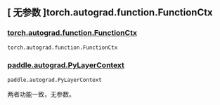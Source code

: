 ## [ 无参数 ]torch.autograd.function.FunctionCtx

### [torch.autograd.function.FunctionCtx]()

```python
torch.autograd.function.FunctionCtx
```

### [paddle.autograd.PyLayerContext](https://www.paddlepaddle.org.cn/documentation/docs/zh/develop/api/paddle/autograd/PyLayerContext_cn.html#pylayercontext)

```python
paddle.autograd.PyLayerContext
```

两者功能一致，无参数。
